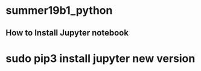 # summer19b1_python
##  How to Install  Jupyter  notebook 
#  sudo pip3 install jupyter new version 
